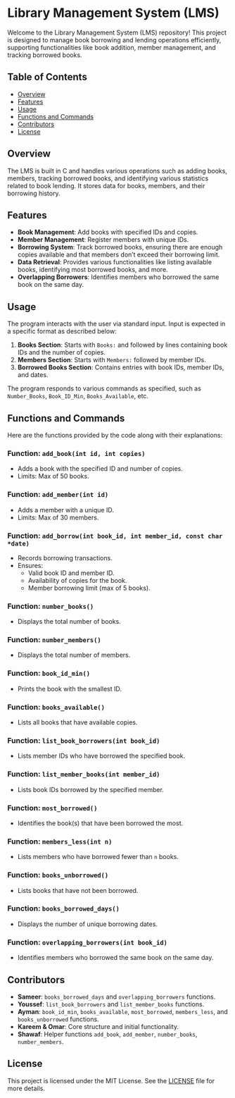 # Library Management System (LMS)

Welcome to the Library Management System (LMS) repository! This project is designed to manage book borrowing and lending operations efficiently, supporting functionalities like book addition, member management, and tracking borrowed books.

## Table of Contents
- [Overview](#overview)
- [Features](#features)
- [Usage](#usage)
- [Functions and Commands](#functions-and-commands)
- [Contributors](#contributors)
- [License](#license)

## Overview
The LMS is built in C and handles various operations such as adding books, members, tracking borrowed books, and identifying various statistics related to book lending. It stores data for books, members, and their borrowing history.

## Features
- **Book Management**: Add books with specified IDs and copies.
- **Member Management**: Register members with unique IDs.
- **Borrowing System**: Track borrowed books, ensuring there are enough copies available and that members don’t exceed their borrowing limit.
- **Data Retrieval**: Provides various functionalities like listing available books, identifying most borrowed books, and more.
- **Overlapping Borrowers**: Identifies members who borrowed the same book on the same day.

## Usage
The program interacts with the user via standard input. Input is expected in a specific format as described below:

1. **Books Section**: Starts with `Books:` and followed by lines containing book IDs and the number of copies.
2. **Members Section**: Starts with `Members:` followed by member IDs.
3. **Borrowed Books Section**: Contains entries with book IDs, member IDs, and dates.

The program responds to various commands as specified, such as `Number_Books`, `Book_ID_Min`, `Books_Available`, etc.

## Functions and Commands
Here are the functions provided by the code along with their explanations:

### Function: `add_book(int id, int copies)`
- Adds a book with the specified ID and number of copies.
- Limits: Max of 50 books.

### Function: `add_member(int id)`
- Adds a member with a unique ID.
- Limits: Max of 30 members.

### Function: `add_borrow(int book_id, int member_id, const char *date)`
- Records borrowing transactions.
- Ensures:
  - Valid book ID and member ID.
  - Availability of copies for the book.
  - Member borrowing limit (max of 5 books).
  
### Function: `number_books()`
- Displays the total number of books.

### Function: `number_members()`
- Displays the total number of members.

### Function: `book_id_min()`
- Prints the book with the smallest ID.

### Function: `books_available()`
- Lists all books that have available copies.

### Function: `list_book_borrowers(int book_id)`
- Lists member IDs who have borrowed the specified book.

### Function: `list_member_books(int member_id)`
- Lists book IDs borrowed by the specified member.

### Function: `most_borrowed()`
- Identifies the book(s) that have been borrowed the most.

### Function: `members_less(int n)`
- Lists members who have borrowed fewer than `n` books.

### Function: `books_unborrowed()`
- Lists books that have not been borrowed.

### Function: `books_borrowed_days()`
- Displays the number of unique borrowing dates.

### Function: `overlapping_borrowers(int book_id)`
- Identifies members who borrowed the same book on the same day.

## Contributors
- **Sameer**: `books_borrowed_days` and `overlapping_borrowers` functions.
- **Youssef**: `list_book_borrowers` and `list_member_books` functions.
- **Ayman**: `book_id_min`, `books_available`, `most_borrowed`, `members_less`, and `books_unborrowed` functions.
- **Kareem & Omar**: Core structure and initial functionality.
- **Shawaf**: Helper functions `add_book`, `add_member`, `number_books`, `number_members`.

## License
This project is licensed under the MIT License. See the [LICENSE](LICENSE) file for more details.
